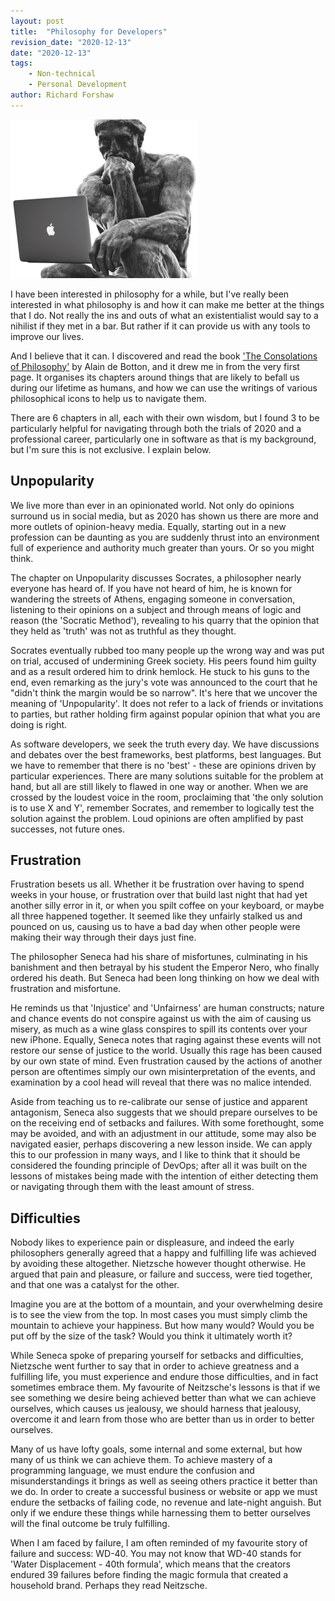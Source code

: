 ```yaml
---
layout: post
title:  "Philosophy for Developers"
revision_date: "2020-12-13"
date: "2020-12-13"
tags:
    - Non-technical
    - Personal Development
author: Richard Forshaw
---
```


![alt text](images/thinker-front-full-300x254.png "Philosophy for Developers")

I have been interested in philosophy for a while, but I've really been interested in what philosophy is and how it can make me better at the things that I do. Not really the ins and outs of what an existentialist would say to a nihilist if they met in a bar. But rather if it can provide us with any tools to improve our lives.

And I believe that it can. I discovered and read the book ['The Consolations of Philosophy'](https://www.alaindebotton.com/philosophy/) by Alain de Botton, and it drew me in from the very first page. It organises its chapters around things that are likely to befall us during our lifetime as humans, and how we can use the writings of various philosophical icons to help us to navigate them.

There are 6 chapters in all, each with their own wisdom, but I found 3 to be particularly helpful for navigating through both the trials of 2020 and a professional career, particularly one in software as that is my background, but I'm sure this is not exclusive. I explain below.

## Unpopularity

We live more than ever in an opinionated world. Not only do opinions surround us in social media, but as 2020 has shown us there are more and more outlets of opinion-heavy media. Equally, starting out in a new profession can be daunting as you are suddenly thrust into an environment full of experience and authority much greater than yours. Or so you might think.

The chapter on Unpopularity discusses Socrates, a philosopher nearly everyone has heard of. If you have not heard of him, he is known for wandering the streets of Athens, engaging someone in conversation, listening to their opinions on a subject and through means of logic and reason (the 'Socratic Method'), revealing to his quarry that the opinion that they held as 'truth' was not as truthful as they thought.

Socrates eventually rubbed too many people up the wrong way and was put on trial, accused of undermining Greek society. His peers found him guilty and as a result ordered him to drink hemlock. He stuck to his guns to the end, even remarking as the jury's vote was announced to the court that he "didn't think the margin would be so narrow". It's here that we uncover the meaning of 'Unpopularity'. It does not refer to a lack of friends or invitations to parties, but rather holding firm against popular opinion that what you are doing is right.

As software developers, we seek the truth every day. We have discussions and debates over the best frameworks, best platforms, best languages. But we have to remember that there is no 'best' - these are opinions driven by particular experiences. There are many solutions suitable for the problem at hand, but all are still likely to flawed in one way or another. When we are crossed by the loudest voice in the room, proclaiming that 'the only solution is to use X and Y', remember Socrates, and remember to logically test the solution against the problem. Loud opinions are often amplified by past successes, not future ones.

## Frustration

Frustration besets us all. Whether it be frustration over having to spend weeks in your house, or frustration over that build last night that had yet another silly error in it, or when you spilt coffee on your keyboard, or maybe all three happened together. It seemed like they unfairly stalked us and pounced on us, causing us to have a bad day when other people were making their way through their days just fine.

The philosopher Seneca had his share of misfortunes, culminating in his banishment and then betrayal by his student the Emperor Nero, who finally ordered his death. But Seneca had been long thinking on how we deal with frustration and misfortune.

He reminds us that 'Injustice' and 'Unfairness' are human constructs; nature and chance events do not conspire against us with the aim of causing us misery, as much as a wine glass conspires to spill its contents over your new iPhone. Equally, Seneca notes that raging against these events will not restore our sense of justice to the world. Usually this rage has been caused by our own state of mind. Even frustration caused by the actions of another person are oftentimes simply our own misinterpretation of the events, and examination by a cool head will reveal that there was no malice intended.

Aside from teaching us to re-calibrate our sense of justice and apparent antagonism, Seneca also suggests that we should  prepare ourselves to be on the receiving end of setbacks and failures. With some forethought, some may be avoided, and with an adjustment in our attitude, some may also be navigated easier, perhaps discovering a new lesson inside. We can apply this to our profession in many ways, and I like to think that it should be considered the founding principle of DevOps; after all it was built on the lessons of mistakes being made with the intention of either detecting them or navigating through them with the least amount of stress.

## Difficulties

Nobody likes to experience pain or displeasure, and indeed the early philosophers generally agreed that a happy and fulfilling life was achieved by avoiding these altogether. Nietzsche however thought otherwise. He argued that pain and pleasure, or failure and success, were tied together, and that one was a catalyst for the other.

Imagine you are at the bottom of a mountain, and your overwhelming desire is to see the view from the top. In most cases you must simply climb the mountain to achieve your happiness. But how many would? Would you be put off by the size of the task? Would you think it ultimately worth it?

While Seneca spoke of preparing yourself for setbacks and difficulties, Nietzsche went further to say that in order to achieve greatness and a fulfilling life, you must experience and endure those difficulties, and in fact sometimes embrace them. My favourite of Neitzsche's lessons is that if we see something we desire being achieved better than what we can achieve ourselves, which causes us jealousy, we should harness that jealousy, overcome it and learn from those who are better than us in order to better ourselves.

Many of us have lofty goals, some internal and some external, but how many of us think we can achieve them. To achieve mastery of a programming language, we must endure the confusion and misunderstandings it brings as well as seeing others practice it better than we do. In order to create a successful business or website or app we must endure the setbacks of failing code, no revenue and late-night anguish. But only if we endure these things while harnessing them to better ourselves will the final outcome be truly fulfilling.

When I am faced by failure, I am often reminded of my favourite story of failure and success: WD-40. You may not know that WD-40 stands for 'Water Displacement - 40th formula', which means that the creators endured 39 failures before finding the magic formula that created a household brand. Perhaps they read Neitzsche.
